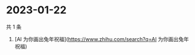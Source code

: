 # 2023-01-22

共 1 条

<!-- BEGIN -->
<!-- 最后更新时间 Sun Jan 22 2023 03:01:58 GMT+0800 (China Standard Time) -->

1. [AI 为你画出兔年祝福](https://www.zhihu.com/search?q=AI 为你画出兔年祝福)

<!-- END -->
